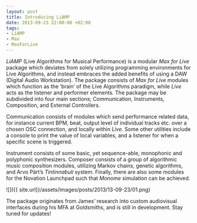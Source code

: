 ```yaml
---
layout: post
title: Introducing LiAMP
date: 2013-09-23 22:00:00 +02:00
tags:
- LiAMP
- Max
- MaxForLive
---
```

*LiAMP* (Live Algorithms for Musical Performance) is a modular *Max for Live* package which deviates from solely utilizing programming environments for Live Algorithms, and instead embraces the added benefits of using a DAW (Digital Audio Workstation). The package consists of *Max for Live* modules which function as the ‘brain’ of the Live Algorithms paradigm, while *Live* acts as the listener and performer elements. The package may be subdivided into four main sections; Communication, Instruments, Composition, and External Controllers.

Communication consists of modules which send performance related data, for instance current BPM, beat, output level of individual tracks etc. over a chosen OSC connection, and locally within *Live*. Some other utilities include a console to print the value of local variables, and a listener for when a specific scene is triggered.

Instrument consists of some basic, yet sequence-able, monophonic and polyphonic synthesizers. Composer consists of a group of algorithmic music composition modules, utilizing Markov chains, genetic algorithms, and Arvo Pärt’s *Tintinnabuli* system. Finally, there are also some modules for the Novation Launchpad such that *Monome* simulation can be achieved.

![]({{ site.url}}/assets/images/posts/2013/13-09-23/01.png)

The package originates from James’ research into custom audiovisual interfaces during his MFA at Goldsmiths, and is still in development. Stay tuned for updates!
